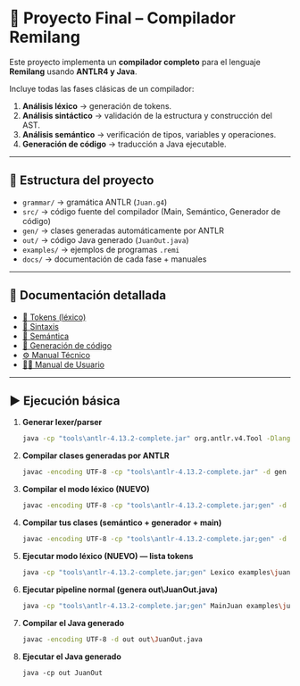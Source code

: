 # 📘 Proyecto Final – Compilador Remilang

Este proyecto implementa un **compilador completo** para el lenguaje **Remilang** usando **ANTLR4 y Java**.  

Incluye todas las fases clásicas de un compilador:  
1. **Análisis léxico** → generación de tokens.  
2. **Análisis sintáctico** → validación de la estructura y construcción del AST.  
3. **Análisis semántico** → verificación de tipos, variables y operaciones.  
4. **Generación de código** → traducción a Java ejecutable.  

---

## 📂 Estructura del proyecto
- `grammar/` → gramática ANTLR (`Juan.g4`)  
- `src/` → código fuente del compilador (Main, Semántico, Generador de código)  
- `gen/` → clases generadas automáticamente por ANTLR  
- `out/` → código Java generado (`JuanOut.java`)  
- `examples/` → ejemplos de programas `.remi`  
- `docs/` → documentación de cada fase + manuales  

---

## 📖 Documentación detallada
- [📑 Tokens (léxico)](docs/TOKENS.md)  
- [📘 Sintaxis](docs/README-Sintaxis.md)  
- [📘 Semántica](docs/README-Semantica.md)  
- [📘 Generación de código](docs/README-Codegen.md)  
- [⚙️ Manual Técnico](docs/Manual-Tecnico.md)  
- [🧑‍💻 Manual de Usuario](docs/Manual-Usuario.md)  

---

## ▶️ Ejecución básica
1. **Generar lexer/parser**  
   ```bash
   java -cp "tools\antlr-4.13.2-complete.jar" org.antlr.v4.Tool -Dlanguage=Java -visitor -o gen grammar\Juan.g4
   ```
2. **Compilar clases generadas por ANTLR**  
   ```bash
   javac -encoding UTF-8 -cp "tools\antlr-4.13.2-complete.jar" -d gen gen\grammar\*.java
   ```
1. **Compilar el modo léxico (NUEVO)**  
   ```bash
   javac -encoding UTF-8 -cp "tools\antlr-4.13.2-complete.jar;gen" -d gen src\Lexico.java
   ```
1. **Compilar tus clases (semántico + generador + main)**  
   ```bash
   javac -encoding UTF-8 -cp "tools\antlr-4.13.2-complete.jar;gen" -d gen src\GeneradorCodigo.java src\Semantico.java src\MainJuan.java
   ```
1. **Ejecutar modo léxico (NUEVO) — lista tokens**  
   ```bash
   java -cp "tools\antlr-4.13.2-complete.jar;gen" Lexico examples\juanExample.remi
   ```
1. **Ejecutar pipeline normal (genera out\JuanOut.java)**  
   ```bash
   java -cp "tools\antlr-4.13.2-complete.jar;gen" MainJuan examples\juanExample.remi
   ```
1. **Compilar el Java generado**  
   ```bash
   javac -encoding UTF-8 -d out out\JuanOut.java
   ```
1. **Ejecutar el Java generado**  
   ```bash
   java -cp out JuanOut
   ```
